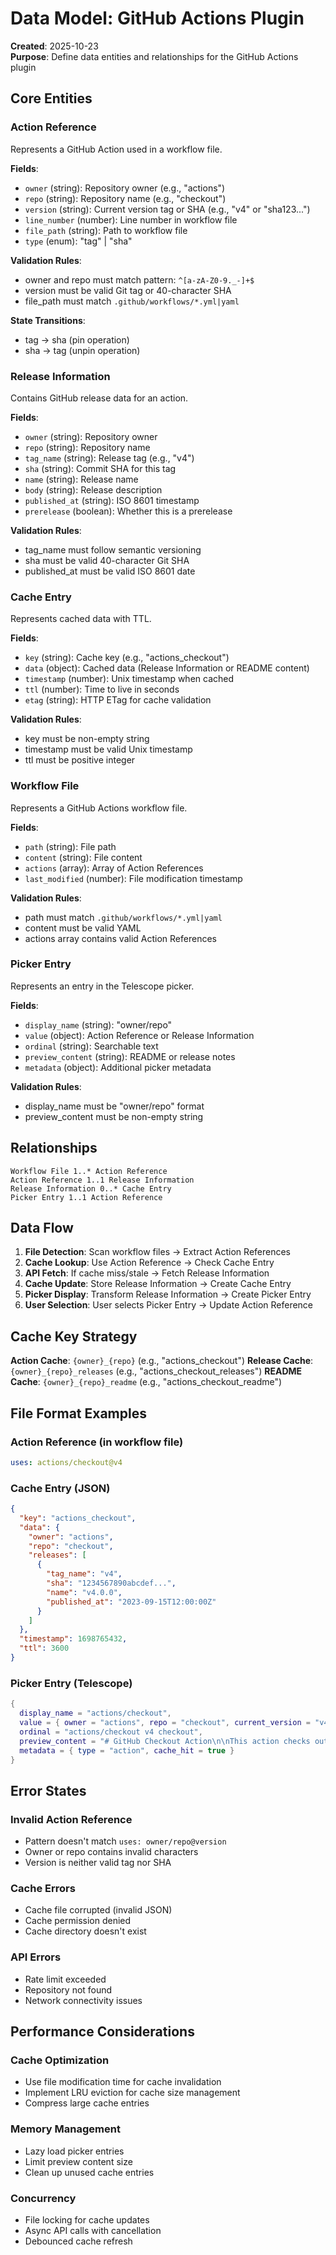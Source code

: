 # Data Model: GitHub Actions Plugin

**Created**: 2025-10-23  
**Purpose**: Define data entities and relationships for the GitHub Actions plugin

## Core Entities

### Action Reference

Represents a GitHub Action used in a workflow file.

**Fields**:
- `owner` (string): Repository owner (e.g., "actions")
- `repo` (string): Repository name (e.g., "checkout")
- `version` (string): Current version tag or SHA (e.g., "v4" or "sha123...")
- `line_number` (number): Line number in workflow file
- `file_path` (string): Path to workflow file
- `type` (enum): "tag" | "sha"

**Validation Rules**:
- owner and repo must match pattern: `^[a-zA-Z0-9._-]+$`
- version must be valid Git tag or 40-character SHA
- file_path must match `.github/workflows/*.yml|yaml`

**State Transitions**:
- tag → sha (pin operation)
- sha → tag (unpin operation)

### Release Information

Contains GitHub release data for an action.

**Fields**:
- `owner` (string): Repository owner
- `repo` (string): Repository name
- `tag_name` (string): Release tag (e.g., "v4")
- `sha` (string): Commit SHA for this tag
- `name` (string): Release name
- `body` (string): Release description
- `published_at` (string): ISO 8601 timestamp
- `prerelease` (boolean): Whether this is a prerelease

**Validation Rules**:
- tag_name must follow semantic versioning
- sha must be valid 40-character Git SHA
- published_at must be valid ISO 8601 date

### Cache Entry

Represents cached data with TTL.

**Fields**:
- `key` (string): Cache key (e.g., "actions_checkout")
- `data` (object): Cached data (Release Information or README content)
- `timestamp` (number): Unix timestamp when cached
- `ttl` (number): Time to live in seconds
- `etag` (string): HTTP ETag for cache validation

**Validation Rules**:
- key must be non-empty string
- timestamp must be valid Unix timestamp
- ttl must be positive integer

### Workflow File

Represents a GitHub Actions workflow file.

**Fields**:
- `path` (string): File path
- `content` (string): File content
- `actions` (array): Array of Action References
- `last_modified` (number): File modification timestamp

**Validation Rules**:
- path must match `.github/workflows/*.yml|yaml`
- content must be valid YAML
- actions array contains valid Action References

### Picker Entry

Represents an entry in the Telescope picker.

**Fields**:
- `display_name` (string): "owner/repo"
- `value` (object): Action Reference or Release Information
- `ordinal` (string): Searchable text
- `preview_content` (string): README or release notes
- `metadata` (object): Additional picker metadata

**Validation Rules**:
- display_name must be "owner/repo" format
- preview_content must be non-empty string

## Relationships

```
Workflow File 1..* Action Reference
Action Reference 1..1 Release Information
Release Information 0..* Cache Entry
Picker Entry 1..1 Action Reference
```

## Data Flow

1. **File Detection**: Scan workflow files → Extract Action References
2. **Cache Lookup**: Use Action Reference → Check Cache Entry
3. **API Fetch**: If cache miss/stale → Fetch Release Information
4. **Cache Update**: Store Release Information → Create Cache Entry
5. **Picker Display**: Transform Release Information → Create Picker Entry
6. **User Selection**: User selects Picker Entry → Update Action Reference

## Cache Key Strategy

**Action Cache**: `{owner}_{repo}` (e.g., "actions_checkout")
**Release Cache**: `{owner}_{repo}_releases` (e.g., "actions_checkout_releases")
**README Cache**: `{owner}_{repo}_readme` (e.g., "actions_checkout_readme")

## File Format Examples

### Action Reference (in workflow file)
```yaml
uses: actions/checkout@v4
```

### Cache Entry (JSON)
```json
{
  "key": "actions_checkout",
  "data": {
    "owner": "actions",
    "repo": "checkout",
    "releases": [
      {
        "tag_name": "v4",
        "sha": "1234567890abcdef...",
        "name": "v4.0.0",
        "published_at": "2023-09-15T12:00:00Z"
      }
    ]
  },
  "timestamp": 1698765432,
  "ttl": 3600
}
```

### Picker Entry (Telescope)
```lua
{
  display_name = "actions/checkout",
  value = { owner = "actions", repo = "checkout", current_version = "v4" },
  ordinal = "actions/checkout v4 checkout",
  preview_content = "# GitHub Checkout Action\n\nThis action checks out...",
  metadata = { type = "action", cache_hit = true }
}
```

## Error States

### Invalid Action Reference
- Pattern doesn't match `uses: owner/repo@version`
- Owner or repo contains invalid characters
- Version is neither valid tag nor SHA

### Cache Errors
- Cache file corrupted (invalid JSON)
- Cache permission denied
- Cache directory doesn't exist

### API Errors
- Rate limit exceeded
- Repository not found
- Network connectivity issues

## Performance Considerations

### Cache Optimization
- Use file modification time for cache invalidation
- Implement LRU eviction for cache size management
- Compress large cache entries

### Memory Management
- Lazy load picker entries
- Limit preview content size
- Clean up unused cache entries

### Concurrency
- File locking for cache updates
- Async API calls with cancellation
- Debounced cache refresh